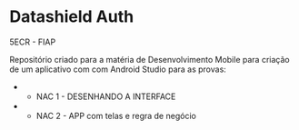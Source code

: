 # Datashield Auth
5ECR - FIAP

Repositório criado para a matéria de Desenvolvimento Mobile 
para criação de um aplicativo com com Android Studio para as provas:

* - NAC 1 - DESENHANDO A INTERFACE 
* - NAC 2 - APP com telas e regra de negócio

